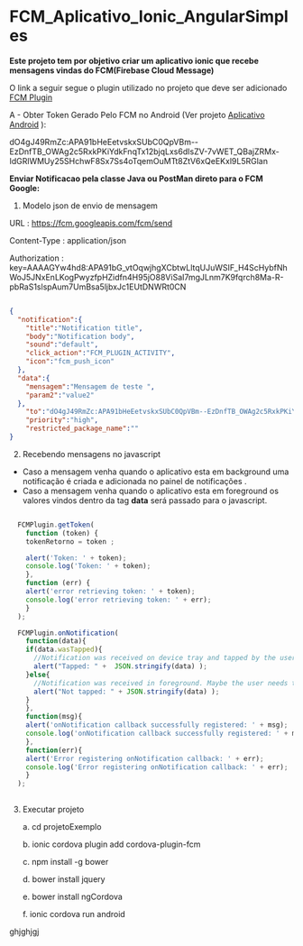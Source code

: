 # FCM_Aplicativo_Ionic_AngularSimples


**Este projeto tem por objetivo criar um aplicativo ionic que recebe mensagens vindas do FCM(Firebase Cloud Message)**

O link a seguir segue o plugin utilizado no projeto que deve ser adicionado  [FCM Plugin](https://github.com/fechanique/cordova-plugin-fcm)


A - Obter Token Gerado Pelo FCM no Android (Ver projeto  [Aplicativo Android](https://github.com/leandrocprates/AndroidApp "App Android")   ): 

dO4gJ49RmZc:APA91bHeEetvskxSUbC0QpVBm--EzDnfTB_OWAg2c5RxkPKiYdkFnqTx12bjqLxs6dIsZV-7vWET_QBajZRMx-IdGRlWMUy25SHchwF8Sx7Ss4oTqemOuMTt8ZtV6xQeEKxl9L5RGlan

**Enviar Notificacao pela classe Java ou PostMan direto para o FCM Google:**

1. Modelo json de envio de mensagem 

URL : https://fcm.googleapis.com/fcm/send 

Content-Type : application/json 

Authorization : key=AAAAGYw4hd8:APA91bG_vtOqwjhgXCbtwLltqUJuWSIF_H4ScHybfNhWoJ5JNxEnLKogPwyzfpHZidfn4H95jO88ViSaI7mgJLnm7K9fqrch8Ma-R-pbRaS1slspAum7UmBsa5ljbxJc1EUtDNWRt0CN


```json

{
  "notification":{
    "title":"Notification title",
    "body":"Notification body",
    "sound":"default",
    "click_action":"FCM_PLUGIN_ACTIVITY",
    "icon":"fcm_push_icon"
  },
  "data":{
    "mensagem":"Mensagem de teste ",
    "param2":"value2"
  },
    "to":"dO4gJ49RmZc:APA91bHeEetvskxSUbC0QpVBm--EzDnfTB_OWAg2c5RxkPKiYdkFnqTx12bjqLxs6dIsZV-7vWET_QBajZRMx-IdGRlWMUy25SHchwF8Sx7Ss4oTqemOuMTt8ZtV6xQeEKxl9L5RGlan",
    "priority":"high",
    "restricted_package_name":""
}

```

2. Recebendo mensagens no javascript 


- Caso a mensagem venha quando o aplicativo esta em background uma notificação é criada e adicionada no painel de notificações . 
- Caso a mensagem venha quando o aplicativo esta em foreground os valores vindos dentro da tag **data** será passado para o javascript. 


```javascript 

  FCMPlugin.getToken(
    function (token) {
    tokenRetorno = token ; 

    alert('Token: ' + token);
    console.log('Token: ' + token);
    },
    function (err) {
    alert('error retrieving token: ' + token);
    console.log('error retrieving token: ' + err);
    }
  );

  FCMPlugin.onNotification(
    function(data){
    if(data.wasTapped){
      //Notification was received on device tray and tapped by the user.
      alert("Tapped: " +  JSON.stringify(data) );
    }else{
      //Notification was received in foreground. Maybe the user needs to be notified.
      alert("Not tapped: " + JSON.stringify(data) );
    }
    },
    function(msg){
    alert('onNotification callback successfully registered: ' + msg);
    console.log('onNotification callback successfully registered: ' + msg);
    },
    function(err){
    alert('Error registering onNotification callback: ' + err);
    console.log('Error registering onNotification callback: ' + err);
    }
  );
			
```


3. Executar projeto 

	a. cd projetoExemplo

	b. ionic cordova plugin add cordova-plugin-fcm

	c. npm install -g bower

	d. bower install jquery

	e. bower install ngCordova

	f. ionic cordova run android 




ghjghjgj
